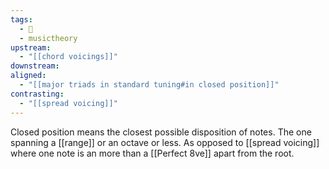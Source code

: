 ```yaml
---
tags:
  - 🌱
  - musictheory
upstream:
  - "[[chord voicings]]"
downstream: 
aligned:
  - "[[major triads in standard tuning#in closed position]]"
contrasting:
  - "[[spread voicing]]"
---
```

Closed position means the closest possible disposition of notes. The one spanning a [[range]] or an octave or less. As opposed to [[spread voicing]] where one note is an more than a [[Perfect 8ve]] apart from the root. 
